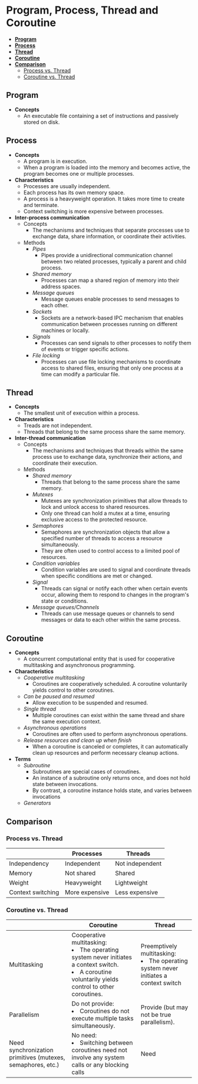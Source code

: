 # Program, Process, Thread and Coroutine

- [**Program**](#program)
- [**Process**](#process)
- [**Thread**](#thread)
- [**Coroutine**](#coroutine)
- [**Comparison**](#comparison)
   - [Process vs. Thread](#process-vs-thread)
   - [Coroutine vs. Thread](#coroutine-vs-thread)

## Program
- **Concepts**
   - An executable file containing a set of instructions and passively stored on disk.

## Process
- **Concepts**
   - A program is in execution.
   - When a program is loaded into the memory and becomes active, the program becomes one or multiple processes.
- **Characteristics**
   - Processes are usually independent.
   - Each process has its own memory space.
   - A process is a heavyweight operation. It takes more time to create and terminate.
   - Context switching is more expensive between processes.
- **Inter-process communication**
   - Concepts
      - The mechanisms and techniques that separate processes use to exchange data, share information, or coordinate their activities.
   - Methods
      - *Pipes*
         - Pipes provide a unidirectional communication channel between two related processes, typically a parent and child process.
      - *Shared memory*
         - Processes can map a shared region of memory into their address spaces.
      - *Message queues*
         - Message queues enable processes to send messages to each other.
      - *Sockets*
         - Sockets are a network-based IPC mechanism that enables communication between processes running on different machines or locally.
      - *Signals*
         - Processes can send signals to other processes to notify them of events or trigger specific actions.
      - *File locking*
         - Processes can use file locking mechanisms to coordinate access to shared files, ensuring that only one process at a time can modify a particular file.
        
## Thread
- **Concepts**
   - The smallest unit of execution within a process.
- **Characteristics**
   - Treads are not independent.
   - Threads that belong to the same process share the same memory.
- **Inter-thread communication**
   - Concepts
      - The mechanisms and techniques that threads within the same process use to exchange data, synchronize their actions, and coordinate their execution.
   - Methods
      - *Shared memory*
         - Threads that belong to the same process share the same memory.
      - *Mutexes*
         - Mutexes are synchronization primitives that allow threads to lock and unlock access to shared resources.
         - Only one thread can hold a mutex at a time, ensuring exclusive access to the protected resource.
      - *Semaphores*
         - Semaphores are synchronization objects that allow a specified number of threads to access a resource simultaneously.
         - They are often used to control access to a limited pool of resources.
      - *Condition variables*
         - Condition variables are used to signal and coordinate threads when specific conditions are met or changed.
      - *Signal*
         - Threads can signal or notify each other when certain events occur, allowing them to respond to changes in the program's state or conditions.
      - *Message queues/Channels*
         - Threads can use message queues or channels to send messages or data to each other within the same process.

## Coroutine
- **Concepts**
   - A concurrent computational entity that is used for cooperative multitasking and asynchronous programming.
- **Characteristics**
   - *Cooperative multitasking*
      - Coroutines are cooperatively scheduled. A coroutine voluntarily yields control to other coroutines.
   - *Can be paused and resumed*
      - Allow execution to be suspended and resumed.
   - *Single thread*
      - Multiple coroutines can exist within the same thread and share the same execution context.
   - *Asynchronous operations*
      - Coroutines are often used to perform asynchronous operations.
   - *Release resources and clean up when finish*
      - When a coroutine is canceled or completes, it can automatically clean up resources and perform necessary cleanup actions.
- **Terms**
   - *Subroutine*
      - Subroutines are special cases of coroutines.
      - An instance of a subroutine only returns once, and does not hold state between invocations.
      - By contrast, a coroutine instance holds state, and varies between invocations
   - *Generators*
     
## Comparison
### Process vs. Thread
| | Processes | Threads |
|---|---|---|
| Independency | Independent | Not independent |
| Memory | Not shared | Shared | 
| Weight | Heavyweight | Lightweight |
| Context switching | More expensive | Less expensive |

### Coroutine vs. Thread
| | Coroutine | Thread |
|---|---|---|
| Multitasking | Cooperative multitasking:<li>The operating system never initiates a context switch.<li>A coroutine voluntarily yields control to other coroutines. | Preemptively multitasking: <li>The operating system never initiates a context switch |
| Parallelism | Do not provide:<li>Coroutines do not execute multiple tasks simultaneously. | Provide (but may not be true parallelism). |
| Need synchronization primitives (mutexes, semaphores, etc.) | No need:<li>Switching between coroutines need not involve any system calls or any blocking calls | Need |
